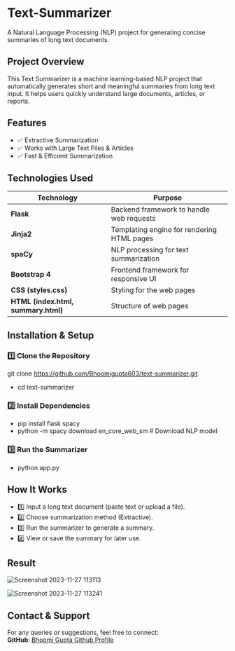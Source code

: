 # Text-Summarizer
A Natural Language Processing (NLP) project for generating concise summaries of long text documents.

## Project Overview
This Text Summarizer is a machine learning-based NLP project that automatically generates short and meaningful summaries from long text input. It helps users quickly understand large documents, articles, or reports.

## Features
- ✅ Extractive Summarization 
- ✅ Works with Large Text Files & Articles 
- ✅ Fast & Efficient Summarization

## Technologies Used
| Technology          | Purpose                                         |
|---------------------|-------------------------------------------------|
| **Flask**          | Backend framework to handle web requests        |
| **Jinja2**         | Templating engine for rendering HTML pages      |
| **spaCy**          | NLP processing for text summarization           |
| **Bootstrap 4**    | Frontend framework for responsive UI            |
| **CSS (styles.css)** | Styling for the web pages                     |
| **HTML (index.html, summary.html)** | Structure of web pages         |

 ## Installation & Setup
 ### 1️⃣ Clone the Repository
  git clone https://github.com/Bhoomigupta603/text-summarizer.git
- cd text-summarizer

 ### 2️⃣ Install Dependencies
- pip install flask spacy
- python -m spacy download en_core_web_sm  # Download NLP model

 ### 3️⃣ Run the Summarizer
- python app.py

## How It Works
- 1️⃣ Input a long text document (paste text or upload a file).
- 2️⃣ Choose summarization method (Extractive).
- 3️⃣ Run the summarizer to generate a summary.
- 4️⃣ View or save the summary for later use.

## Result 
![Screenshot 2023-11-27 113113](https://github.com/user-attachments/assets/902c6ba2-c552-4a7e-95ec-e10913a8c1e6) 

![Screenshot 2023-11-27 113241](https://github.com/user-attachments/assets/a274fe6d-8527-4a97-9300-e973ef3563ad)









##  Contact & Support  
For any queries or suggestions, feel free to connect:  
 **GitHub**: [Bhoomi Gupta Github Profile](https://github.com/Bhoomigupta603)















